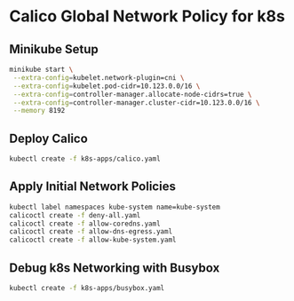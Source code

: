 # Calico Global Network Policy for k8s

## Minikube Setup 

```bash
minikube start \
 --extra-config=kubelet.network-plugin=cni \
 --extra-config=kubelet.pod-cidr=10.123.0.0/16 \
 --extra-config=controller-manager.allocate-node-cidrs=true \
 --extra-config=controller-manager.cluster-cidr=10.123.0.0/16 \
 --memory 8192
```

## Deploy Calico

```bash
kubectl create -f k8s-apps/calico.yaml
```

## Apply Initial Network Policies 

```bash
kubectl label namespaces kube-system name=kube-system
calicoctl create -f deny-all.yaml
calicoctl create -f allow-coredns.yaml
calicoctl create -f allow-dns-egress.yaml
calicoctl create -f allow-kube-system.yaml 
```

## Debug k8s Networking with Busybox
```bash
kubectl create -f k8s-apps/busybox.yaml
```
